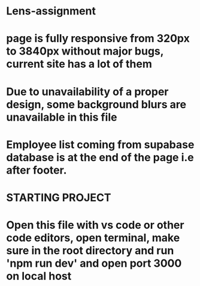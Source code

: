 # Lens-assignment
 # page is fully responsive from 320px to 3840px without major bugs, current site has a lot of them
 # Due to unavailability of a proper design, some background blurs are unavailable in this file
 # Employee list coming from supabase database is at the end of the page i.e after footer.



 # STARTING PROJECT
 # Open this file with vs code or other code editors, open terminal, make sure in the root directory and run 'npm run dev' and open port 3000 on local host
